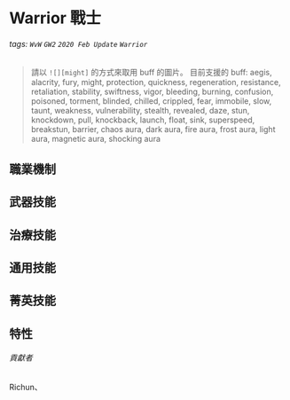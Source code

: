 # Warrior 戰士

###### tags: `WvW` `GW2` `2020 Feb Update` `Warrior`

> 請以 `![][might]` 的方式來取用 buff 的圖片。
> 目前支援的 buff: aegis, alacrity, fury, might, protection, quickness, regeneration, resistance, retaliation, stability, swiftness, vigor, bleeding, burning, confusion, poisoned, torment, blinded, chilled, crippled, fear, immobile, slow, taunt, weakness, vulnerability, stealth, revealed, daze, stun, knockdown, pull, knockback, launch, float, sink, superspeed, breakstun, barrier, chaos aura, dark aura, fire aura, frost aura, light aura, magnetic aura, shocking aura

## 職業機制

## 武器技能

## 治療技能

## 通用技能

## 菁英技能

## 特性

###### 貢獻者
Richun、

[底下這些別動，上面才是正文]: https://wiki.guildwars2.com

[aegis]: https://wiki.guildwars2.com/images/e/e5/Aegis.png
[alarcity]: https://wiki.guildwars2.com/images/4/4c/Alacrity.png
[fury]: https://wiki.guildwars2.com/images/4/46/Fury.png
[might]: https://wiki.guildwars2.com/images/7/7c/Might.png
[protection]: https://wiki.guildwars2.com/images/6/6c/Protection.png
[quickness]: https://wiki.guildwars2.com/images/b/b4/Quickness.png
[regeneration]: https://wiki.guildwars2.com/images/5/53/Regeneration.png
[resistance]: https://wiki.guildwars2.com/images/4/4b/Resistance.png
[retaliation]: https://wiki.guildwars2.com/images/5/53/Retaliation.png
[stability]: https://wiki.guildwars2.com/images/a/ae/Stability.png
[swiftness]: https://wiki.guildwars2.com/images/a/af/Swiftness.png
[vigor]: https://wiki.guildwars2.com/images/f/f4/Vigor.png
[bleeding]: https://wiki.guildwars2.com/images/3/33/Bleeding.png
[burning]: https://wiki.guildwars2.com/images/4/45/Burning.png
[confusion]: https://wiki.guildwars2.com/images/e/e6/Confusion.png
[poisoned]: https://wiki.guildwars2.com/images/1/11/Poisoned.png
[torment]: https://wiki.guildwars2.com/images/0/08/Torment.png
[blinded]: https://wiki.guildwars2.com/images/3/33/Blinded.png
[chilled]: https://wiki.guildwars2.com/images/a/a6/Chilled.png
[crippled]: https://wiki.guildwars2.com/images/f/fb/Crippled.png
[fear]: https://wiki.guildwars2.com/images/e/e6/Fear.png
[immobile]: https://wiki.guildwars2.com/images/3/32/Immobile.png
[slow]: https://wiki.guildwars2.com/images/f/f5/Slow.png
[taunt]: https://wiki.guildwars2.com/images/c/cc/Taunt.png
[weakness]: https://wiki.guildwars2.com/images/f/f9/Weakness.png
[vulnerability]: https://wiki.guildwars2.com/images/a/af/Vulnerability.png
[stealth]: https://wiki.guildwars2.com/images/thumb/1/19/Stealth.png/32px-Stealth.png
[revealed]: https://wiki.guildwars2.com/images/thumb/d/db/Revealed.png/32px-Revealed.png
[daze]: https://wiki.guildwars2.com/images/7/79/Daze.png
[stun]: https://wiki.guildwars2.com/images/9/97/Stun.png
[knockdown]: https://wiki.guildwars2.com/images/3/36/Knockdown.png
[pull]: https://wiki.guildwars2.com/images/a/a4/Radius.png
[knockback]: https://wiki.guildwars2.com/images/c/ca/Knockback.png
[launch]: https://wiki.guildwars2.com/images/6/68/Launch.png
[float]: https://wiki.guildwars2.com/images/c/c8/Float.png
[sink]: https://wiki.guildwars2.com/images/6/66/Sink.png
[superspeed]: https://wiki.guildwars2.com/images/thumb/1/1a/Super_Speed.png/32px-Super_Speed.png
[breakstun]: https://wiki.guildwars2.com/images/7/7a/Breaks_stun.png
[barrier]: https://wiki.guildwars2.com/images/c/cc/Barrier.png
[chaos aura]: https://wiki.guildwars2.com/images/thumb/1/1b/Chaos_Armor.png/32px-Chaos_Armor.png
[dark aura]: https://wiki.guildwars2.com/images/e/ef/Dark_Aura.png
[fire aura]: https://wiki.guildwars2.com/images/thumb/1/18/Fire_Shield.png/32px-Fire_Shield.png
[frost aura]: https://wiki.guildwars2.com/images/thumb/6/68/Frost_Aura.png/32px-Frost_Aura.png
[light aura]: https://wiki.guildwars2.com/images/5/5a/Light_Aura.png
[magnetic aura]: https://wiki.guildwars2.com/images/thumb/5/5a/Magnetic_Aura.png/32px-Magnetic_Aura.png
[shocking aura]: https://wiki.guildwars2.com/images/thumb/3/31/Shocking_Aura.png/32px-Shocking_Aura.png

